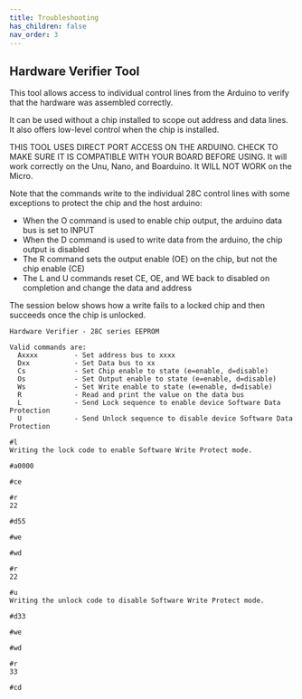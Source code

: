 ```yaml
---
title: Troubleshooting
has_children: false
nav_order: 3
---
```


## Hardware Verifier Tool
This tool allows access to individual control lines from the Arduino to verify that the
hardware was assembled correctly.

It can be used without a chip installed to scope out address and data lines.  It also
offers low-level control when the chip is installed.  

THIS TOOL USES DIRECT PORT ACCESS ON THE ARDUINO.  CHECK TO MAKE SURE IT IS COMPATIBLE
WITH YOUR BOARD BEFORE USING.  It will work correctly on the Unu, Nano, and Boarduino.  It
WILL NOT WORK on the Micro.

Note that the commands write to the individual 28C control lines with some exceptions to
protect the chip and the host arduino:

* When the O command is used to enable chip output, the arduino data bus is set to INPUT
* When the D command is used to write data from the arduino, the chip output is disabled
* The R command sets the output enable (OE) on the chip, but not the chip enable (CE)
* The L and U commands reset CE, OE, and WE back to disabled on completion and change the data and address

The session below shows how a write fails to a locked chip and then succeeds once the chip
is unlocked.

```
Hardware Verifier - 28C series EEPROM

Valid commands are:
  Axxxx         - Set address bus to xxxx
  Dxx           - Set Data bus to xx
  Cs            - Set Chip enable to state (e=enable, d=disable)
  Os            - Set Output enable to state (e=enable, d=disable)
  Ws            - Set Write enable to state (e=enable, d=disable)
  R             - Read and print the value on the data bus
  L             - Send Lock sequence to enable device Software Data Protection
  U             - Send Unlock sequence to disable device Software Data Protection

#l
Writing the lock code to enable Software Write Protect mode.

#a0000

#ce

#r
22

#d55

#we

#wd

#r
22

#u
Writing the unlock code to disable Software Write Protect mode.

#d33

#we

#wd

#r
33

#cd

```
